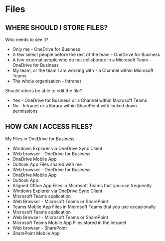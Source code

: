 # Files

## WHERE SHOULD I STORE FILES?

Who needs to see it?
- Only me - OneDrive for Business
- A few select people before the rest of the team - OneDrive for Business
- A few external people who do not collaborate in a Microsoft Team - OneDrive for Business
- My team, or the team I am working with - a Channel within Microsoft Teams
- The whole organisation - Intranet

Should others be able to edit the file?
- Yes - OneDrive for Business or a Channel within Microsoft Teams
- No - Intranet or a library within SharePoint with locked down permissions

##	HOW CAN I ACCESS FILES?

My Files in OneDrive for Business
- Windows Explorer via OneDrive Sync Client
- Web browser - OneDrive for Business
- OneDrive Mobile App
- Outlook App
Files shared with me
- Web browser - OneDrive for Business
- OneDrive Mobile App
- Outlook App
- Aligned Office App
Files in Microsoft Teams that you use frequently
- Windows Explorer via OneDrive Sync Client
- Microsoft Teams application
- Web Browser - Microsoft Teams or SharePoint
- Teams Mobile App
Files in Microsoft Teams that you use occasionally
- Microsoft Teams application
- Web Browser - Microsoft Teams or SharePoint
- Microsoft Teams Mobile App
Files stored in the intranet
- Web browser - SharePoint
- SharePoint Mobile App
